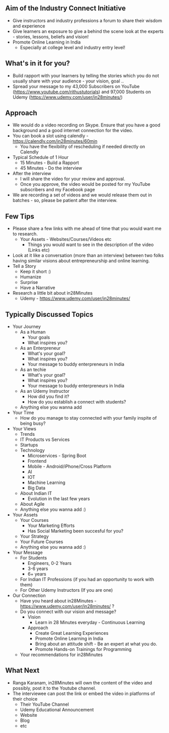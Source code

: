 ## Aim of the Industry Connect Initiative
- Give instructors and industry professions a forum to share their wisdom and experience
- Give learners an exposure to give a behind the scene look at the experts - stories, lessons, beliefs and vision!
- Promote Online Learning in India
	- Especially at college level and industry entry level!

## What's in it for you?
- Build rapport with your learners by telling the stories which you do not usually share with your audience - your vision, goal ..
- Spread your message to my 43,000 Subscribers on YouTube (https://www.youtube.com/rithustutorials) and 97,000 Students on Udemy (https://www.udemy.com/user/in28minutes/)

## Approach
- We would do a video recording on Skype. Ensure that you have a good background and a good internet connection for the video.
- You can book a slot using calendly - https://calendly.com/in28minutes/60min
	- You have the flexibility of rescheduling if needed directly on Calendly
- Typical Schedule of 1 Hour
	- 15 Minutes - Build a Rapport
	- 45 Minutes - Do the interview
- After the interview
	- I will share the video for your review and approval.
	- Once you approve, the video would be posted for my YouTube subscribers and my Facebook page
- We are recording a set of videos and we would release them out in batches - so, please be patient after the interview.

## Few Tips 
- Please share a few links with me ahead of time that you would want me to research.
	- Your Assets - Websites/Courses/Videos etc
		- Things you would want to see in the description of the video (Links etc)
- Look at it like a conversation (more than an interview) between two folks having similar visions about entrepreneurship and online learning.
- Tell a Story
	- Keep it short :)
	- Humanize
	- Surprise
	- Have a Narrative
- Research a little bit about in28Minutes
	- Udemy - https://www.udemy.com/user/in28minutes/ 

## Typically Discussed Topics

- Your Journey
	- As a Human
		- Your goals
		- What inspires you?
	- As an Enterpreneur 
		- What's your goal?
		- What inspires you?
		- Your message to buddy enterpreneurs in India
	- As an techie
		- What's your goal?
		- What inspires you?
		- Your message to buddy enterpreneurs in India
	- As an Udemy Instructor
		- How did you find it?
		- How do you establish a connect with students?
	- Anything else you wanna add
- Your Time
	- How do you manage to stay connected with your family inspite of being busy?
- Your Views
	- Trends
	- IT Products vs Services
	- Startups	
	- Technology
		- Microservices - Spring Boot
		- Frontend
		- Mobile - Android/iPhone/Cross Platform
		- AI
		- IOT
		- Machine Learning
		- Big Data
	- About Indian IT
		- Evolution in the last few years
	- About Agile
	- Anything else you wanna add :)
- Your Assets
	- Your Courses
		- Your Marketing Efforts
		- Has Social Marketing been succesful for you?
	- Your Strategy
	- Your Future Courses
	- Anything else you wanna add :)
- Your Message
	- For Students
		- Engineers, 0-2 Years
		- 3-6 years
		- 6+ years
	- For Indian IT Professions (if you had an opportunity to work with them) 
	- For Other Udemy Instructors (If you are one)
- Our Connection
	- Have you heard about in28Minutes - https://www.udemy.com/user/in28minutes/ ?
	- Do you connect with our vision and message?
		- Vision
			- Learn in 28 Minutes everyday - Continuous Learning
		- Approach
			- Create Great Learning Experiences
			- Promote Online Learning in India
			- Bring about an attitude shift - Be an expert at what you do.
			- Promote Hands-on Trainings for Programming
	- Your recommendations for in28Minutes

## What Next
- Ranga Karanam, in28Minutes will own the content of the video and possibly, post it to the Youtube channel.
- The interviewee can post the link or embed the video in platforms of their choice 
   - Their YouTube Channel
   - Udemy Educational Announcement
   - Website
   - Blog
   - etc